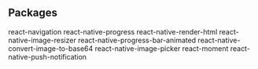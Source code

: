## Packages

react-navigation
react-native-progress
react-native-render-html
react-native-image-resizer
react-native-progress-bar-animated
react-native-convert-image-to-base64
react-native-image-picker
react-moment
react-native-push-notification

